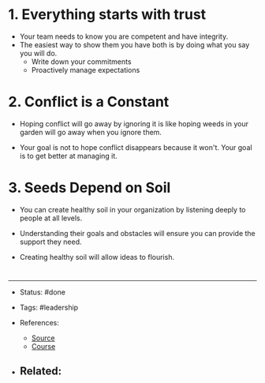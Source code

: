 # 


# 1. Everything starts with trust
- Your team needs to know you are competent and have integrity. 
- The easiest way to show them you have both is by doing what you say you will do.
	- Write down your commitments
	- Proactively manage expectations


# 2. Conflict is a Constant

- Hoping conflict will go away by ignoring it is like hoping weeds in your garden will go away when you ignore them. 

- Your goal is not to hope conflict disappears because it won't. Your goal is to get better at managing it.


# 3. Seeds Depend on Soil

- You can create healthy soil in your organization by listening deeply to people at all levels.

- Understanding their goals and obstacles will ensure you can provide the support they need.

- Creating healthy soil will allow ideas to flourish.

# 













# 

---
- Status: #done

- Tags: #leadership 

- References:
	- [Source](https://twitter.com/MrJacobEspi/status/1513509689236996097)
	- [Course](https://mrjacobespi.gumroad.com/l/xZjxRn/Builtdifferent)

- Related:
	- 
